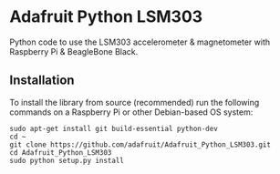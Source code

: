 # Adafruit Python LSM303
Python code to use the LSM303 accelerometer &amp; magnetometer with Raspberry Pi &amp; BeagleBone Black.

## Installation

To install the library from source (recommended) run the following commands on a Raspberry Pi or other Debian-based OS system:

    sudo apt-get install git build-essential python-dev
    cd ~
    git clone https://github.com/adafruit/Adafruit_Python_LSM303.git
    cd Adafruit_Python_LSM303
    sudo python setup.py install
